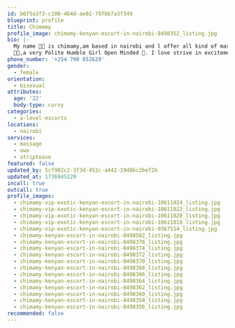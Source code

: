 ```yaml
---
id: b6f5a3f3-c100-464d-ae02-797bb7a3f349
blueprint: profile
title: Chimamy
profile_image: chimamy-kenyan-escort-in-nairobi-8498352_listing.jpg
bio: |-
  My name 💋😜 is chimamy,am based in nairobi and l offer all kind of massage services and extras ,am available 24/7 for both incall and outcall 🤤 love to make people happy and relaxed Offering Professional Massage Therapy. easy to get along with and very open-minded. I like Bdsm and vanilla as well. If you are new in town let's hook up and have a good time.
  💋😜,a very Polite Humble Girl Open Minded 💯. I love strive in excitement😁 and I will ensure that your experience with me is nothing less than electrifying.❣️BDSM⚜️
phone_number: '+254 790 852629'
gender:
  - female
orientation:
  - bisexual
attributes:
  age: '22'
  body-type: curvy
categories:
  - a-level-escorts
locations:
  - nairobi
services:
  - massage
  - owo
  - striptease
featured: false
updated_by: 5cf982c2-3f3d-452c-a442-19d8bc2bef2b
updated_at: 1736945229
incall: true
outcall: true
profile_images:
  - chimamy-vip-exotic-kenyan-escort-in-nairobi-10611024_listing.jpg
  - chimamy-vip-exotic-kenyan-escort-in-nairobi-10611022_listing.jpg
  - chimamy-vip-exotic-kenyan-escort-in-nairobi-10611020_listing.jpg
  - chimamy-vip-exotic-kenyan-escort-in-nairobi-10611018_listing.jpg
  - chimamy-vip-exotic-kenyan-escort-in-nairobi-9367514_listing.jpg
  - chimamy-kenyan-escort-in-nairobi-8498502_listing.jpg
  - chimamy-kenyan-escort-in-nairobi-8498376_listing.jpg
  - chimamy-kenyan-escort-in-nairobi-8498374_listing.jpg
  - chimamy-kenyan-escort-in-nairobi-8498372_listing.jpg
  - chimamy-kenyan-escort-in-nairobi-8498370_listing.jpg
  - chimamy-kenyan-escort-in-nairobi-8498368_listing.jpg
  - chimamy-kenyan-escort-in-nairobi-8498366_listing.jpg
  - chimamy-kenyan-escort-in-nairobi-8498364_listing.jpg
  - chimamy-kenyan-escort-in-nairobi-8498362_listing.jpg
  - chimamy-kenyan-escort-in-nairobi-8498360_listing.jpg
  - chimamy-kenyan-escort-in-nairobi-8498358_listing.jpg
  - chimamy-kenyan-escort-in-nairobi-8498356_listing.jpg
recommended: false
---
```

